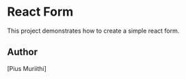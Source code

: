 # React Form

This project demonstrates how to create a simple react form.

## Author

[Pius Muriithi]
